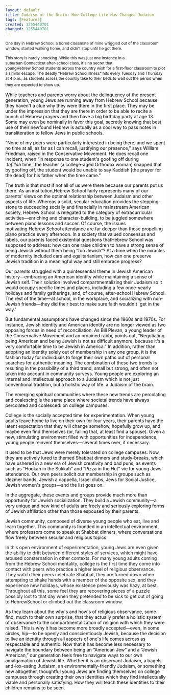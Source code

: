 ```yaml
---
layout: default
title: Judaism of the Brain: How College Life Has Changed Judaism
tags: [Features]
created: 1255440701
changed: 1255440701
---
```

<p><span class="Apple-style-span" style="font-size: 12px; line-height: 16px; ">One day in&nbsp;<st1:place w:st="on"><st1:placename w:st="on">Hebrew</st1:placename>&nbsp;<st1:placetype w:st="on">School</st1:placetype></st1:place>, a bored classmate of mine wriggled out of the classroom window, started walking home, and didn't stop until he got there.</span></p>
<p><span class="Apple-style-span" style="font-size: 12px; line-height: 16px; "><span style="color: black; ">This story is hardly shocking. While this was just one instance in a suburban&nbsp;<st1:state w:st="on">Connecticut</st1:state>&nbsp;</span><span style="color: black; ">after-school class, it's no secret that young<st1:place w:st="on"><st1:placename w:st="on">Hebrew</st1:placename>&nbsp;<st1:placetype w:st="on">School</st1:placetype></st1:place>&nbsp;students across the country wish for a first-floor classroom to plot a similar escape. The deadly &ldquo;<st1:place w:st="on"><st1:placename w:st="on">Hebrew</st1:placename>&nbsp;<st1:placetype w:st="on">School&nbsp;illness&rdquo; hits every Tuesday and Thursday at 4 p.m., as students across the country take to their beds to wait out the period when they are expected to show up.<span class="Apple-style-span" style="font-size: 16px; line-height: normal; ">&nbsp;</span></st1:placetype></st1:place></span></span></p>
<p><span class="Apple-style-span" style="font-size: 12px; line-height: 16px; ">
<p style="margin-top: 0px; margin-right: 0px; margin-bottom: 1em; margin-left: 0px; background-image: none; background-repeat: repeat; background-attachment: scroll; -webkit-background-clip: initial; -webkit-background-origin: initial; background-color: white; background-position: 0% 50%; "><span style="color: black; ">While teachers and parents worry about the delinquency of the present generation, young Jews are running away from&nbsp;<st1:place w:st="on"><st1:placename w:st="on">Hebrew</st1:placename>&nbsp;<st1:placetype w:st="on">School</st1:placetype></st1:place>&nbsp;because they haven't a clue why they were there in the first place. They may be under the impression that they are there in order to be able to recite a bunch of Hebrew prayers and then have a big birthday party at age 13. Some may even be nominally in favor this goal, secretly knowing that best use of their newfound Hebrew is actually as a cool way to pass notes in transliteration to fellow Jews in public schools.<o:p></o:p></span></p>
<p style="margin-top: 0px; margin-right: 0px; margin-bottom: 1em; margin-left: 0px; background-image: none; background-repeat: repeat; background-attachment: scroll; -webkit-background-clip: initial; -webkit-background-origin: initial; background-color: white; background-position: 0% 50%; "><span style="color: black; ">&ldquo;None of my peers were particularly interested in being there, and we spent no time at all, as far as I can recall, justifying our presence,&rdquo; says William Friedman, raised in the Conservative Movement. He does recall one incident, when &ldquo;in response to one student's goofing off during `<em>tefillah</em>&nbsp;time,' the teacher (a college-aged Orthodox woman) snapped that by goofing off, the student would be unable to say Kaddish [the prayer for the dead] for his father when the time came.&rdquo;<o:p></o:p></span></p>
<p style="margin-top: 0px; margin-right: 0px; margin-bottom: 1em; margin-left: 0px; background-image: none; background-repeat: repeat; background-attachment: scroll; -webkit-background-clip: initial; -webkit-background-origin: initial; background-color: white; background-position: 0% 50%; "><span style="color: black; ">The truth is that most if not all of us were there because our parents put us there. As an institution,<st1:place w:st="on"><st1:placename w:st="on">Hebrew</st1:placename>&nbsp;<st1:placetype w:st="on">School</st1:placetype></st1:place>&nbsp;fairly represents many of our parents' views on the optimal relationship between Judaism and other aspects of life. Whereas a solid, secular education provides the stepping-stone to succeeding socially and financially in mainstream American society, Hebrew School is relegated to the category of extracurricular activities&mdash;enriching and character-building, to be juggled somewhere between piano lessons and soccer. Of course, the issues motivating&nbsp;<st1:place w:st="on"><st1:placename w:st="on">Hebrew</st1:placename>&nbsp;<st1:placetype w:st="on">School</st1:placetype></st1:place>&nbsp;attendance are far deeper than those propelling piano practice every afternoon. In a society that valued consensus and labels, our parents faced existential questions that<st1:place w:st="on"><st1:placename w:st="on">Hebrew</st1:placename>&nbsp;<st1:placetype w:st="on">School</st1:placetype></st1:place>&nbsp;was supposed to address: how can one raise children to have a strong sense of being Jewish without them being &ldquo;too Jewish&rdquo;? At a time when the miracles of modernity included cars and egalitarianism, how can one preserve Jewish tradition in a meaningful way and still embrace progress?<o:p></o:p></span></p>
<p style="margin-top: 0px; margin-right: 0px; margin-bottom: 1em; margin-left: 0px; background-image: none; background-repeat: repeat; background-attachment: scroll; -webkit-background-clip: initial; -webkit-background-origin: initial; background-color: white; background-position: 0% 50%; "><span style="color: black; ">Our parents struggled with a quintessential theme in Jewish American history&mdash;embracing an American identity while maintaining a sense of Jewish self. Their solution involved compartmentalizing their Judaism so it would occupy specific times and places, including a few once-yearly holidays and family gatherings, and, of course, after-school&nbsp;<st1:place w:st="on"><st1:placename w:st="on">Hebrew</st1:placename>&nbsp;<st1:placetype w:st="on">School</st1:placetype></st1:place>. The rest of the time&mdash;at school, in the workplace, and socializing with non-Jewish friends&mdash;they did their best to make sure faith wouldn't `get in the way.'<o:p></o:p></span></p>
<p style="margin-top: 0px; margin-right: 0px; margin-bottom: 1em; margin-left: 0px; background-image: none; background-repeat: repeat; background-attachment: scroll; -webkit-background-clip: initial; -webkit-background-origin: initial; background-color: white; background-position: 0% 50%; "><span style="color: black; ">But fundamental assumptions have changed since the 1960s and 1970s. For instance, Jewish identity and American identity are no longer viewed as two opposing forces in need of reconciliation. As Bill Plevan, a young leader of the Conservative Movement and an ordained rabbi, points out, &ldquo;Negotiating being American and being Jewish is not as difficult anymore, because it's a very comfortable time to be Jewish in&nbsp;<st1:country-region w:st="on"><st1:place w:st="on">America</st1:place></st1:country-region>.&rdquo; In addition, rather than adopting an identity solely out of membership in any one group, it is the fashion today for individuals to forge their own paths out of personal searches for authentic meaning. The combination of these two trends is resulting in the possibility of a third trend, small but strong, and often not taken into account in community surveys. Young people are exploring an internal and intellectual approach to a Judaism which is not just conventional tradition, but a holistic way of life: a Judaism of the brain.<o:p></o:p></span></p>
<p style="margin-top: 0px; margin-right: 0px; margin-bottom: 1em; margin-left: 0px; background-image: none; background-repeat: repeat; background-attachment: scroll; -webkit-background-clip: initial; -webkit-background-origin: initial; background-color: white; background-position: 0% 50%; "><span style="color: black; ">The emerging spiritual communities where these new trends are percolating and coalescing is the same place where societal trends have always percolated and coalesced: on college campuses.<o:p></o:p></span></p>
<p style="margin-top: 0px; margin-right: 0px; margin-bottom: 1em; margin-left: 0px; background-image: none; background-repeat: repeat; background-attachment: scroll; -webkit-background-clip: initial; -webkit-background-origin: initial; background-color: white; background-position: 0% 50%; "><span style="color: black; ">College is the socially accepted time for experimentation. When young adults leave home to live on their own for four years, their parents have the latent expectation that they will change somehow, hopefully grow up, and maybe even find themselves (or, failing that, at least find a spouse). Given a new, stimulating environment filled with opportunities for independence, young people reinvent themselves&mdash;several times over, if necessary.<o:p></o:p></span></p>
<p style="margin-top: 0px; margin-right: 0px; margin-bottom: 1em; margin-left: 0px; background-image: none; background-repeat: repeat; background-attachment: scroll; -webkit-background-clip: initial; -webkit-background-origin: initial; background-color: white; background-position: 0% 50%; "><span style="color: black; ">It used to be that Jews were merely tolerated on college campuses. Now, they are actively lured to themed Shabbat dinners and study-breaks, which have ushered in a new era of Jewish creativity and bad puns, as events such as &ldquo;Hookah in the Sukkah&rdquo; and &ldquo;Pizza in the Hut&rdquo; vie for young Jews' attendance. Our own peers solicit our membership in groups such as klezmer bands, Jewish a cappella,&nbsp;<st1:country-region w:st="on"><st1:place w:st="on">Israel</st1:place></st1:country-region>&nbsp;clubs, Jews for Social Justice, Jewish women's groups&mdash;and the list goes on.<o:p></o:p></span></p>
<p style="margin-top: 0px; margin-right: 0px; margin-bottom: 1em; margin-left: 0px; background-image: none; background-repeat: repeat; background-attachment: scroll; -webkit-background-clip: initial; -webkit-background-origin: initial; background-color: white; background-position: 0% 50%; "><span style="color: black; ">In the aggregate, these events and groups provide much more than opportunity for Jewish socialization. They build a Jewish community&mdash;a very unique and new kind of&nbsp;</span><span style="color: black; ">adults are freely and seriously exploring forms of Jewish affiliation other than those espoused by their parents.<o:p></o:p></span></p>
<p style="margin-top: 0px; margin-right: 0px; margin-bottom: 1em; margin-left: 0px; background-image: none; background-repeat: repeat; background-attachment: scroll; -webkit-background-clip: initial; -webkit-background-origin: initial; background-color: white; background-position: 0% 50%; "><span style="color: black; ">Jewish community, composed of diverse young people who eat, live and learn together. This community is founded in an intellectual environment, where professors come to speak at Shabbat dinners, where conversations flow freely between secular and religious topics.</span></p>
<p style="margin-top: 0px; margin-right: 0px; margin-bottom: 1em; margin-left: 0px; background-image: none; background-repeat: repeat; background-attachment: scroll; -webkit-background-clip: initial; -webkit-background-origin: initial; background-color: white; background-position: 0% 50%; ">In this open environment of experimentation, young Jews are even given the ability to drift between different styles of services, which might have aroused consternation in other contexts.&nbsp;For many young adults coming from the&nbsp;<st1:place w:st="on"><st1:placename w:st="on">Hebrew&nbsp;</st1:placename><st1:placetype w:st="on">School</st1:placetype></st1:place>&nbsp;mentality, college is the first time they come into contact with peers who practice a higher level of religious observance. They watch their peers celebrate Shabbat, they are turned down when attempting to shake hands with a member of the opposite sex, and they experience new holidays, whose existence previously was hazy, at best. Throughout all this, some feel they are recovering pieces of a puzzle possibly lost to that day when they pretended to be sick to get out of going to&nbsp;<st1:place w:st="on"><st1:placename w:st="on">Hebrew</st1:placename><st1:placetype w:st="on">School</st1:placetype></st1:place>&nbsp;or climbed out the classroom window.</p>
<p style="margin-top: 0px; margin-right: 0px; margin-bottom: 1em; margin-left: 0px; background-image: none; background-repeat: repeat; background-attachment: scroll; -webkit-background-clip: initial; -webkit-background-origin: initial; background-color: white; background-position: 0% 50%; "><span style="color: black; ">As they learn about the why's and how's of religious observance, some find, much to their own surprise, that they actually prefer a holistic system of observance to the compartmentalization of religion with which they were raised. This is why it has become more broadly accepted&mdash;even, in some circles, hip&mdash;to be openly and conscientiously Jewish, because the decision to live an identity through all aspects of one's life comes across as respectable and authentic. Now that it has become less necessary to navigate the boundary between being an &ldquo;American Jew&rdquo; and a &ldquo;Jewish American,&rdquo; our generation feels free to navigate ways to our own amalgamation of Jewish life. Whether it is an observant Judaism, a bagels-and-lox-eating Judaism, an environmentally-friendly Judaism, or something new altogether, thoughtful young Jews are finding themselves on college campuses through creating their own identities which they find intellectually viable and personally satisfying. How they will teach these identities to their children remains to be seen.</span></p>
</span></p>